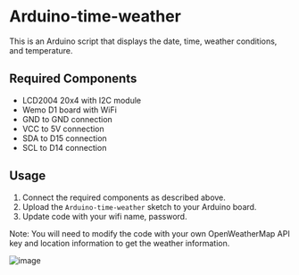 Arduino-time-weather
====================

This is an Arduino script that displays the date, time, weather conditions, and temperature.

Required Components
-------------------

-   LCD2004 20x4 with I2C module
-   Wemo D1 board with WiFi
-   GND to GND connection
-   VCC to 5V connection
-   SDA to D15 connection
-   SCL to D14 connection

Usage
-----

1.  Connect the required components as described above.
2.  Upload the `Arduino-time-weather` sketch to your Arduino board.
3.  Update code with your wifi name, password.

Note: You will need to modify the code with your own OpenWeatherMap API key and location information to get the weather information.

![image](https://user-images.githubusercontent.com/26854208/234379754-0dbd3e6b-a821-4c04-a32b-0b5738105970.png)
